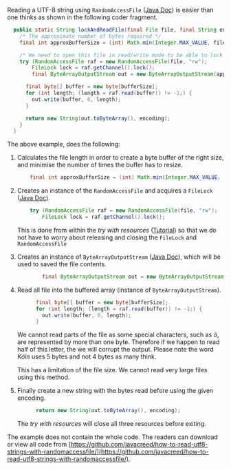 Reading a UTF-8 string using `RandomAccessFile` ([Java Doc](http://docs.oracle.com/javase/7/docs/api/java/io/RandomAccessFile.html)) is easier than one thinks as shown in the following coder fragment.

```java
  public static String lockAndReadFile(final File file, final String encoding, final int bufferSize) throws IOException {
    /* The approximate number of bytes required */
    final int approxBufferSize = (int) Math.min(Integer.MAX_VALUE, file.length());

    /* We need to open this file in read/write mode to be able to lock it */
    try (RandomAccessFile raf = new RandomAccessFile(file, "rw");
        FileLock lock = raf.getChannel().lock();
        final ByteArrayOutputStream out = new ByteArrayOutputStream(approxBufferSize)) {

      final byte[] buffer = new byte[bufferSize];
      for (int length; (length = raf.read(buffer)) != -1;) {
        out.write(buffer, 0, length);
      }

      return new String(out.toByteArray(), encoding);
    }
  }
```

The above example, does the following:

1. Calculates the file length in order to create a byte buffer of the right size, and minimise the number of times the buffer has to resize.

    ```java
        final int approxBufferSize = (int) Math.min(Integer.MAX_VALUE, file.length());
    ```

1. Creates an instance of the `RandomAccessFile` and acquires a `FileLock` ([Java Doc](http://docs.oracle.com/javase/7/docs/api/java/nio/channels/FileLock.html)).

    ```java
        try (RandomAccessFile raf = new RandomAccessFile(file, "rw");
            FileLock lock = raf.getChannel().lock();
    ```

    This is done from within the _try with resources_ ([Tutorial](http://docs.oracle.com/javase/tutorial/essential/exceptions/tryResourceClose.html)) so that we do not have to worry about releasing and closing the `FileLock` and `RandomAccessFile`

1. Creates an instance of `ByteArrayOutputStream`  ([Java Doc](http://docs.oracle.com/javase/7/docs/api/java/io/ByteArrayOutputStream.html)), which will be used to saved the file contents.

    ```java
            final ByteArrayOutputStream out = new ByteArrayOutputStream(approxBufferSize)) {
    ```

1. Read all file into the buffered array (instance of `ByteArrayOutputStream`).

    ```java
          final byte[] buffer = new byte[bufferSize];
          for (int length; (length = raf.read(buffer)) != -1;) {
            out.write(buffer, 0, length);
          }
    ```

    We cannot read parts of the file as some special characters, such as _ö_, are represented by more than one byte.  Therefore if we happen to read half of this letter, the we will corrupt the output.  Please note the word _Köln_ uses 5 bytes and not 4 bytes as many think.

    This has a limitation of the file size.  We cannot read very large files using this method.

1. Finally create a new string with the bytes read before using the given encoding.

    ```java
          return new String(out.toByteArray(), encoding);
    ```

    The _try with resources_ will close all three resources before exiting.

The example does not contain the whole code.  The readers can download or view all code from [https://github.com/javacreed/how-to-read-utf8-strings-with-randomaccessfile/](https://github.com/javacreed/how-to-read-utf8-strings-with-randomaccessfile/).
